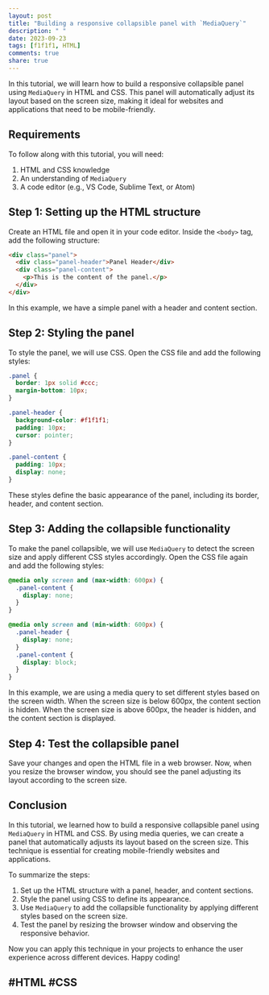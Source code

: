 ```yaml
---
layout: post
title: "Building a responsive collapsible panel with `MediaQuery`"
description: " "
date: 2023-09-23
tags: [f1f1f1, HTML]
comments: true
share: true
---
```


In this tutorial, we will learn how to build a responsive collapsible panel using `MediaQuery` in HTML and CSS. This panel will automatically adjust its layout based on the screen size, making it ideal for websites and applications that need to be mobile-friendly.

## Requirements

To follow along with this tutorial, you will need:

1. HTML and CSS knowledge
2. An understanding of `MediaQuery`
3. A code editor (e.g., VS Code, Sublime Text, or Atom)

## Step 1: Setting up the HTML structure

Create an HTML file and open it in your code editor. Inside the `<body>` tag, add the following structure:

```html
<div class="panel">
  <div class="panel-header">Panel Header</div>
  <div class="panel-content">
    <p>This is the content of the panel.</p>
  </div>
</div>
```

In this example, we have a simple panel with a header and content section.

## Step 2: Styling the panel

To style the panel, we will use CSS. Open the CSS file and add the following styles:

```css
.panel {
  border: 1px solid #ccc;
  margin-bottom: 10px;
}

.panel-header {
  background-color: #f1f1f1;
  padding: 10px;
  cursor: pointer;
}

.panel-content {
  padding: 10px;
  display: none;
}
```

These styles define the basic appearance of the panel, including its border, header, and content section.

## Step 3: Adding the collapsible functionality

To make the panel collapsible, we will use `MediaQuery` to detect the screen size and apply different CSS styles accordingly. Open the CSS file again and add the following styles:

```css
@media only screen and (max-width: 600px) {
  .panel-content {
    display: none;
  }
}

@media only screen and (min-width: 600px) {
  .panel-header {
    display: none;
  }
  .panel-content {
    display: block;
  }
}
```

In this example, we are using a media query to set different styles based on the screen width. When the screen size is below 600px, the content section is hidden. When the screen size is above 600px, the header is hidden, and the content section is displayed.

## Step 4: Test the collapsible panel

Save your changes and open the HTML file in a web browser. Now, when you resize the browser window, you should see the panel adjusting its layout according to the screen size.

## Conclusion

In this tutorial, we learned how to build a responsive collapsible panel using `MediaQuery` in HTML and CSS. By using media queries, we can create a panel that automatically adjusts its layout based on the screen size. This technique is essential for creating mobile-friendly websites and applications.

To summarize the steps:

1. Set up the HTML structure with a panel, header, and content sections.
2. Style the panel using CSS to define its appearance.
3. Use `MediaQuery` to add the collapsible functionality by applying different styles based on the screen size.
4. Test the panel by resizing the browser window and observing the responsive behavior.

Now you can apply this technique in your projects to enhance the user experience across different devices. Happy coding!

## #HTML #CSS
